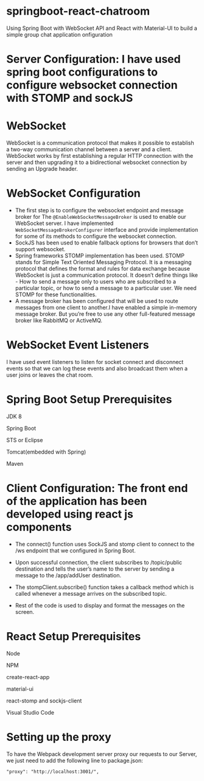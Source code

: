 # springboot-react-chatroom
 Using Spring Boot with WebSocket API  and React with Material-UI to build a simple group chat application onfiguration
 
 Server Configuration: I have used spring boot configurations to configure websocket connection with STOMP and sockJS
 ========================
 
 WebSocket 
 ============
 WebSocket is a communication protocol that makes it possible to establish a two-way communication channel between a server and a client.
 WebSocket works by first establishing a regular HTTP connection with the server and then upgrading it to a bidirectional websocket       connection by sending an Upgrade header.
 
 WebSocket Configuration
 ==========================
 * The first step is to configure the websocket endpoint and message broker for The <code>@EnableWebSocketMessageBroker</code> is used to enable our WebSocket server. I have implemented <code>WebSocketMessageBrokerConfigurer</code> interface and provide implementation for some of its methods to configure the websocket connection.
 * SockJS has been used to enable fallback options for browsers that don’t support websocket.
 *  Spring frameworks STOMP implementation has been used. STOMP stands for Simple Text Oriented Messaging Protocol. It is a messaging    protocol that defines the format and rules for data exchange because WebSocket is just a communication protocol. It doesn’t define things like - How to send a message only to users who are subscribed to a particular topic, or how to send a message to a particular user. We need STOMP for these functionalities.
 * A message broker has been configured that will be used to route messages from one client to another.I have enabled a simple in-memory  message broker. But you’re free to use any other full-featured message broker like RabbitMQ or ActiveMQ.
 
WebSocket Event Listeners
============================
I have used event listeners to listen for socket connect and disconnect events so that we can log these events and also broadcast them when a user joins or leaves the chat room.

Spring Boot Setup Prerequisites 
======================
 JDK 8
 
 Spring Boot
 
 STS or Eclipse  
 
 Tomcat(embedded with Spring) 
 
 Maven


Client Configuration: The front end of the application has been developed using react js components 
========================

* The connect() function uses SockJS and stomp client to connect to the /ws endpoint that we configured in Spring Boot.

* Upon successful connection, the client subscribes to /topic/public destination and tells the user’s name to the server by sending a    message to the /app/addUser destination.

* The stompClient.subscribe() function takes a callback method which is called whenever a message arrives on the subscribed topic.

* Rest of the code is used to display and format the messages on the screen.

React Setup Prerequisites
==========================
Node

NPM

create-react-app

material-ui

react-stomp and sockjs-client

Visual Studio Code

Setting up the proxy
=========================

To have the Webpack development server proxy our requests to our Server, we just need to add the following line to package.json:

<code>"proxy": "http://localhost:3001/", </code>

